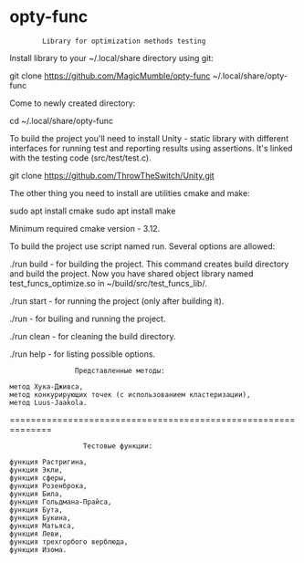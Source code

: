 # opty-func

            Library for optimization methods testing
            
Install library to your ~/.local/share directory using git:
            
git clone https://github.com/MagicMumble/opty-func ~/.local/share/opty-func
 
Come to newly created directory:
 
cd ~/.local/share/opty-func
 
To build the project you'll need to install Unity - static library with different 
interfaces for running test and reporting results using assertions. It's linked 
with the testing code (src/test/test.c). 

git clone https://github.com/ThrowTheSwitch/Unity.git

The other thing you need to install are utilities cmake and make:

sudo apt install cmake
sudo apt install make

Minimum required cmake version - 3.12.

To build the project use script named run. Several options are allowed:

./run build - for building the project. This command creates build directory and 
build the project. Now you have shared object library named test_funcs_optimize.so
in ~/build/src/test_funcs_lib/.

./run start - for running the project (only after building it).

./run       - for builing and running the project.

./run clean - for cleaning the build directory.

./run help  - for listing possible options.

 

                    Представленные методы:

    метод Хука-Дживса,
    метод конкурирующих точек (с использованием кластеризации),
    метод Luus-Jaakola.

==============================================================

                      Тестовые функции:

    функция Растригина,
    функция Экли,
    функция сферы,
    функция Розенброка,
    функция Била,
    функция Гольдмана-Прайса,
    функция Бута,
    функция Букина,
    функция Матьяса,
    функция Леви,
    функция трехгорбого верблюда,
    функция Изома.
